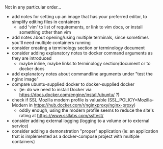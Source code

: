 Not in any particular order...
* add notes for setting up an image that has your preferred editor, to simplify editing files in containers
  * add 'vim' to list of requirements, or link to vim docs, or install something other than vim
* add notes about opening/using multiple terminals, since sometimes you'll need multiple containers running
* consider creating a terminology section or terminology document
* consider adding explanatory notes to docker command arguments as they are introduced
  * maybe inline, maybe links to terminology section/document or to docker docs
* add explanatory notes about commandline arguments under "test the nginx image"
* compare ubuntu-supplied docker to docker-supplied docker
  * (ie: do we need to install Docker via https://docs.docker.com/engine/install/ubuntu/ ?)
* check if SSL Mozilla modern profile is valuable (SSL_POLICY=Mozilla-Modern in https://hub.docker.com/r/nginxproxy/nginx-proxy)
  * oddly enough, using the modern profile seems to reduce the site's rating at https://www.ssllabs.com/ssltest/
* consider adding external logging (logging to a volume or to external service)
* consider adding a demonstration "proper" application (ie: an application that
  is implemented as a docker-compose project with multiple containers)

